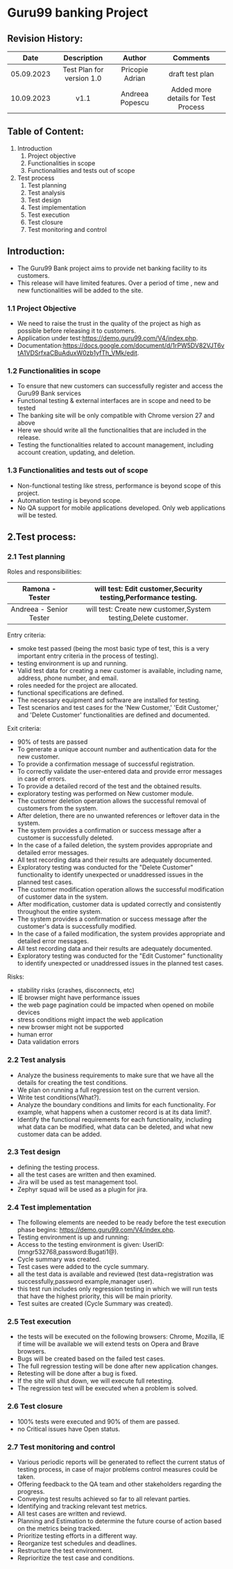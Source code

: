 # Guru99  banking Project 
## Revision History:

| Date | Description   | Author   | Comments |
| :-----: | :---: | :---: | :---: |
| 05.09.2023 | Test Plan for version 1.0   | Pricopie Adrian   | draft test plan |
| 10.09.2023 | v1.1  | Andreea Popescu   | Added more details for Test Process |

## Table of Content:
1. Introduction
   1. Project objective
   2. Functionalities in scope
   3. Functionalities and tests out of scope
2. Test process
   1. Test planning
   2. Test analysis
   3. Test design
   4. Test implementation
   5. Test execution
   6. Test closure
   7. Test monitoring and control
 
## Introduction:

 - The Guru99 Bank project aims to provide net banking facility to its customers.
 - This release will have limited features. Over a period of time , new and new functionalities will be added to the site.
    
 ### 1.1 Project Objective
 
  - We need to raise the trust in the quality of the project as high as possible before releasing it to customers.
  - Application under test:https://demo.guru99.com/V4/index.php.
  - Documentation:https://docs.google.com/document/d/1rPW5DV82VJT6vtA1VDSrfxaCBuAduxW0zb1yfTh_VMk/edit.

 ### 1.2 Functionalities in scope

  - To ensure that new customers can successfully register and access the Guru99 Bank services
  - Functional testing & external interfaces are in scope and need to be tested
  - The banking site will be only compatible with Chrome version 27 and above
  - Here we should write all the functionalities that are included in the release.
  - Testing the functionalities related to account management, including account creation, updating, and deletion.
   
 ### 1.3 Functionalities and tests out of scope

  - Non-functional testing like stress, performance is beyond scope of this project.
  - Automation testing is beyond scope.
  - No QA support for mobile applications developed. Only web applications will be tested.

## 2.Test process:

 ### 2.1 Test planning
  
   Roles and responsibilities:

| Ramona - Tester  | will test: Edit customer,Security testing,Performance testing. |    
| :-----: | :---: | 
| Andreea - Senior Tester | will test: Create new customer,System testing,Delete customer. |   

   Entry criteria:
   
  - smoke test passed (being the most basic type of test, this is a very important entry criteria in the process of testing). 
  - testing environment is up and running.
  - Valid test data for creating a new customer is available, including name, address, phone number, and email.
  - roles needed for the project are allocated.
  - functional specifications are defined.
  - The necessary equipment and software are installed for testing.
  - Test scenarios and test cases for the 'New Customer,' 'Edit Customer,' and 'Delete Customer' functionalities are defined and documented.

   Exit criteria:
   
  - 90% of tests are passed
  - To generate a unique account number and authentication data for the new customer.
  - To provide a confirmation message of successful registration.
  - To correctly validate the user-entered data and provide error messages in case of errors.
  - To provide a detailed record of the test and the obtained results.
  - exploratory testing was performed on New customer module.
  - The customer deletion operation allows the successful removal of customers from the system.
  - After deletion, there are no unwanted references or leftover data in the system.
  - The system provides a confirmation or success message after a customer is successfully deleted.
  - In the case of a failed deletion, the system provides appropriate and detailed error messages.
  - All test recording data and their results are adequately documented.
  - Exploratory testing was conducted for the "Delete Customer" functionality to identify unexpected or unaddressed issues in the planned test cases.
  - The customer modification operation allows the successful modification of customer data in the system.
  - After modification, customer data is updated correctly and consistently throughout the entire system.
  - The system provides a confirmation or success message after the customer's data is successfully modified.
  - In the case of a failed modification, the system provides appropriate and detailed error messages.
  - All test recording data and their results are adequately documented.
  - Exploratory testing was conducted for the "Edit Customer" functionality to identify unexpected or unaddressed issues in the planned test cases.
      
   Risks:

  - stability risks (crashes, disconnects, etc)
  - IE browser might have performance issues
  - the web page pagination could be impacted when opened on mobile devices
  - stress conditions might impact the web application
  - new browser might not be supported
  - human error 
  - Data validation errors

 ### 2.2 Test analysis

  - Analyze the business requirements to make sure that we have all the details for creating the test conditions.
  - We plan on running a full regression test on the current version.
  - Write test conditions(What?).
  - Analyze the boundary conditions and limits for each functionality. For example, what happens when a customer record is at its data limit?.
  - Identify the functional requirements for each functionality, including what data can be modified, what data can be deleted, and what new customer data can be added.
    
 ### 2.3 Test design

  - defining the testing process.
  - all the test cases are written and then examined. 
  - Jira will be used as test management tool.
  - Zephyr squad will be used as a plugin for jira.

### 2.4 Test implementation

  - The following elements are needed to be ready before the test execution phase begins: https://demo.guru99.com/V4/index.php.
  - Testing environment is up and running:
  - Access to the testing environment is given: UserID:(mngr532768,password:Bugati1@).
  - Cycle summary was created.
  - Test cases were added to the cycle summary.
  - all the test data is available and reviewed (test data=registration was successfully,password example,manager user).
  - this test run includes only regression testing in which we will run tests that have the highest priority, this will be main priority.
  - Test suites are created (Cycle Summary was created).

### 2.5 Test execution

  - the tests will be executed on the following browsers: Chrome, Mozilla, IE if time will be available we will extend tests on Opera and Brave browsers.
  - Bugs will be created based on the failed test cases. 
  - The full regression testing will be done after new application changes.
  - Retesting will be done after a bug is fixed.
  - If the site will shut down, we will execute full retesting.
  - The regression test will be executed when a problem is solved.

### 2.6 Test closure

  - 100% tests were executed and 90% of them are passed. 
  - no Critical issues have Open status.

### 2.7 Test monitoring and control

  - Various periodic reports will be generated to reflect the current status of testing process, in case of major problems control measures could be taken. 
  - Offering feedback to the QA team and other stakeholders regarding the progress.
  - Conveying test results achieved so far to all relevant parties.
  - Identifying and tracking relevant test metrics.
  - All test cases are written and reviewd.
  - Planning and Estimation to determine the future course of action based on the metrics being tracked.
  - Prioritize testing efforts in a different way.
  - Reorganize test schedules and deadlines.
  - Restructure the test environment.
  - Reprioritize the test case and conditions.







    




 
    


   

